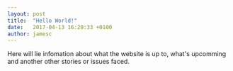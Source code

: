```yaml
---
layout: post
title:  "Hello World!"
date:   2017-04-13 16:20:33 +0100
author: jamesc
---
```


Here will lie infomation about what the website is up to, what's upcomming and another other stories or issues faced.